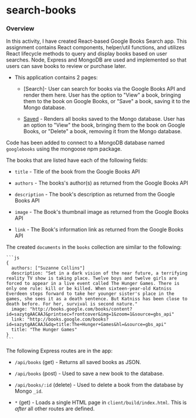 # search-books

### Overview

In this activity, I have created React-based Google Books Search app. This assignment contains React components, helper/util functions, and utilizes React lifecycle methods to query and display books based on user searches. Node, Express and MongoDB are used and implemented so that users can save books to review or purchase later.


* This application contains 2 pages:

  * [Search]- User can search for books via the Google Books API and render them here. User has the option to "View" a book, bringing them to the book on Google Books, or "Save" a book, saving it to the Mongo database.

  * [Saved](Saved.png) - Renders all books saved to the Mongo database. User has an option to "View" the book, bringing them to the book on Google Books, or "Delete" a book, removing it from the Mongo database.

Code has been added to connect to a MongoDB database named `googlebooks` using the mongoose npm package.

The books that are listed have each of the following fields:

* `title` - Title of the book from the Google Books API

* `authors` - The books's author(s) as returned from the Google Books API

* `description` - The book's description as returned from the Google Books API

* `image` - The Book's thumbnail image as returned from the Google Books API

* `link` - The Book's information link as returned from the Google Books API

The created `documents` in the `books` collection are similar to the following:

    ```js
    {
      authors: ["Suzanne Collins"]
      description: "Set in a dark vision of the near future, a terrifying reality TV show is taking place. Twelve boys and twelve girls are forced to appear in a live event called The Hunger Games. There is only one rule: kill or be killed. When sixteen-year-old Katniss Everdeen steps forward to take her younger sister's place in the games, she sees it as a death sentence. But Katniss has been close to death before. For her, survival is second nature."
      image: "http://books.google.com/books/content?id=sazytgAACAAJ&printsec=frontcover&img=1&zoom=1&source=gbs_api"
      link: "http://books.google.com/books?id=sazytgAACAAJ&dq=title:The+Hunger+Games&hl=&source=gbs_api"
      title: "The Hunger Games"
    }
    ```

The following Express routes are in the app:

* `/api/books` (get) - Returns all saved books as JSON.

* `/api/books` (post) - Used to save a new book to the database.

* `/api/books/:id` (delete) - Used to delete a book from the database by Mongo `_id`.

* `*` (get) - Loads a single HTML page in `client/build/index.html`. This is _after_ all other routes are defined.



